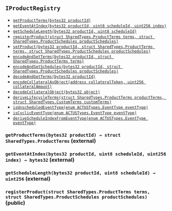 [AssetActor]: ../AssetActor.md#AssetActor
[AssetActor-onlyRegisteredIssuer--]: ../AssetActor.md#AssetActor-onlyRegisteredIssuer--
[AssetActor-assetRegistry-contract-IAssetRegistry]: ../AssetActor.md#AssetActor-assetRegistry-contract-IAssetRegistry
[AssetActor-productRegistry-contract-IProductRegistry]: ../AssetActor.md#AssetActor-productRegistry-contract-IProductRegistry
[AssetActor-marketObjectRegistry-contract-IMarketObjectRegistry]: ../AssetActor.md#AssetActor-marketObjectRegistry-contract-IMarketObjectRegistry
[AssetActor-issuers-mapping-address----bool-]: ../AssetActor.md#AssetActor-issuers-mapping-address----bool-
[AssetActor-constructor-contract-IAssetRegistry-contract-IProductRegistry-contract-IMarketObjectRegistry-]: ../AssetActor.md#AssetActor-constructor-contract-IAssetRegistry-contract-IProductRegistry-contract-IMarketObjectRegistry-
[AssetActor-registerIssuer-address-]: ../AssetActor.md#AssetActor-registerIssuer-address-
[AssetActor-progress-bytes32-]: ../AssetActor.md#AssetActor-progress-bytes32-
[AssetActor-initialize-bytes32-struct-SharedTypes-AssetOwnership-bytes32-struct-SharedTypes-CustomTerms-address-]: ../AssetActor.md#AssetActor-initialize-bytes32-struct-SharedTypes-AssetOwnership-bytes32-struct-SharedTypes-CustomTerms-address-
[AssetActor-settlePayoffForEvent-bytes32-bytes32-int256-struct-ACTUSTypes-LifecycleTerms-]: ../AssetActor.md#AssetActor-settlePayoffForEvent-bytes32-bytes32-int256-struct-ACTUSTypes-LifecycleTerms-
[AssetActor-updateScheduleIndex-bytes32-enum-ACTUSTypes-EventType-]: ../AssetActor.md#AssetActor-updateScheduleIndex-bytes32-enum-ACTUSTypes-EventType-
[AssetActor-getExternalDataForSTF-bytes32-struct-ACTUSTypes-LifecycleTerms-]: ../AssetActor.md#AssetActor-getExternalDataForSTF-bytes32-struct-ACTUSTypes-LifecycleTerms-
[AssetActor-getExternalDataForPOF-bytes32-struct-ACTUSTypes-LifecycleTerms-]: ../AssetActor.md#AssetActor-getExternalDataForPOF-bytes32-struct-ACTUSTypes-LifecycleTerms-
[AssetActor-ProgressedAsset-bytes32-enum-ACTUSTypes-EventType-uint256-]: ../AssetActor.md#AssetActor-ProgressedAsset-bytes32-enum-ACTUSTypes-EventType-uint256-
[AssetActor-Status-bytes32-bytes32-]: ../AssetActor.md#AssetActor-Status-bytes32-bytes32-
[AssetRegistry]: ../AssetRegistry/AssetRegistry.md#AssetRegistry
[AssetRegistry-constructor-contract-IProductRegistry-]: ../AssetRegistry/AssetRegistry.md#AssetRegistry-constructor-contract-IProductRegistry-
[AssetRegistry-registerAsset-bytes32-struct-SharedTypes-AssetOwnership-bytes32-struct-SharedTypes-CustomTerms-struct-ACTUSTypes-State-address-address-]: ../AssetRegistry/AssetRegistry.md#AssetRegistry-registerAsset-bytes32-struct-SharedTypes-AssetOwnership-bytes32-struct-SharedTypes-CustomTerms-struct-ACTUSTypes-State-address-address-
[AssetRegistry-RegisteredAsset-bytes32-]: ../AssetRegistry/AssetRegistry.md#AssetRegistry-RegisteredAsset-bytes32-
[AssetRegistryStorage]: ../AssetRegistry/AssetRegistryStorage.md#AssetRegistryStorage
[AssetRegistryStorage-assets-mapping-bytes32----struct-AssetRegistryStorage-Asset-]: ../AssetRegistry/AssetRegistryStorage.md#AssetRegistryStorage-assets-mapping-bytes32----struct-AssetRegistryStorage-Asset-
[AssetRegistryStorage-productRegistry-contract-IProductRegistry]: ../AssetRegistry/AssetRegistryStorage.md#AssetRegistryStorage-productRegistry-contract-IProductRegistry
[AssetRegistryStorage-constructor-contract-IProductRegistry-]: ../AssetRegistry/AssetRegistryStorage.md#AssetRegistryStorage-constructor-contract-IProductRegistry-
[AssetRegistryStorage-setAsset-bytes32-struct-SharedTypes-AssetOwnership-bytes32-struct-SharedTypes-CustomTerms-struct-ACTUSTypes-State-address-address-]: ../AssetRegistry/AssetRegistryStorage.md#AssetRegistryStorage-setAsset-bytes32-struct-SharedTypes-AssetOwnership-bytes32-struct-SharedTypes-CustomTerms-struct-ACTUSTypes-State-address-address-
[AssetRegistryStorage-encodeAndSetTerms-bytes32-struct-SharedTypes-CustomTerms-]: ../AssetRegistry/AssetRegistryStorage.md#AssetRegistryStorage-encodeAndSetTerms-bytes32-struct-SharedTypes-CustomTerms-
[AssetRegistryStorage-encodeAndSetState-bytes32-struct-ACTUSTypes-State-]: ../AssetRegistry/AssetRegistryStorage.md#AssetRegistryStorage-encodeAndSetState-bytes32-struct-ACTUSTypes-State-
[AssetRegistryStorage-encodeAndSetFinalizedState-bytes32-struct-ACTUSTypes-State-]: ../AssetRegistry/AssetRegistryStorage.md#AssetRegistryStorage-encodeAndSetFinalizedState-bytes32-struct-ACTUSTypes-State-
[AssetRegistryStorage-decodeAndGetTerms-bytes32-]: ../AssetRegistry/AssetRegistryStorage.md#AssetRegistryStorage-decodeAndGetTerms-bytes32-
[AssetRegistryStorage-decodeAndGetAnchorDate-bytes32-]: ../AssetRegistry/AssetRegistryStorage.md#AssetRegistryStorage-decodeAndGetAnchorDate-bytes32-
[AssetRegistryStorage-decodeAndGetState-bytes32-]: ../AssetRegistry/AssetRegistryStorage.md#AssetRegistryStorage-decodeAndGetState-bytes32-
[AssetRegistryStorage-decodeAndGetFinalizedState-bytes32-]: ../AssetRegistry/AssetRegistryStorage.md#AssetRegistryStorage-decodeAndGetFinalizedState-bytes32-
[Economics]: ../AssetRegistry/Economics.md#Economics
[Economics-onlyDesignatedActor-bytes32-]: ../AssetRegistry/Economics.md#Economics-onlyDesignatedActor-bytes32-
[Economics-getTerms-bytes32-]: ../AssetRegistry/Economics.md#Economics-getTerms-bytes32-
[Economics-getState-bytes32-]: ../AssetRegistry/Economics.md#Economics-getState-bytes32-
[Economics-getFinalizedState-bytes32-]: ../AssetRegistry/Economics.md#Economics-getFinalizedState-bytes32-
[Economics-getAnchorDate-bytes32-]: ../AssetRegistry/Economics.md#Economics-getAnchorDate-bytes32-
[Economics-getEngineAddress-bytes32-]: ../AssetRegistry/Economics.md#Economics-getEngineAddress-bytes32-
[Economics-getActorAddress-bytes32-]: ../AssetRegistry/Economics.md#Economics-getActorAddress-bytes32-
[Economics-getProductId-bytes32-]: ../AssetRegistry/Economics.md#Economics-getProductId-bytes32-
[Economics-getNextEvent-bytes32-]: ../AssetRegistry/Economics.md#Economics-getNextEvent-bytes32-
[Economics-getScheduleIndex-bytes32-uint8-]: ../AssetRegistry/Economics.md#Economics-getScheduleIndex-bytes32-uint8-
[Economics-incrementScheduleIndex-bytes32-uint8-]: ../AssetRegistry/Economics.md#Economics-incrementScheduleIndex-bytes32-uint8-
[Economics-setState-bytes32-struct-ACTUSTypes-State-]: ../AssetRegistry/Economics.md#Economics-setState-bytes32-struct-ACTUSTypes-State-
[Economics-setFinalizedState-bytes32-struct-ACTUSTypes-State-]: ../AssetRegistry/Economics.md#Economics-setFinalizedState-bytes32-struct-ACTUSTypes-State-
[Economics-IncrementedScheduleIndex-bytes32-uint8-uint256-]: ../AssetRegistry/Economics.md#Economics-IncrementedScheduleIndex-bytes32-uint8-uint256-
[Economics-UpdatedState-bytes32-uint256-]: ../AssetRegistry/Economics.md#Economics-UpdatedState-bytes32-uint256-
[Economics-UpdatedFinalizedState-bytes32-uint256-]: ../AssetRegistry/Economics.md#Economics-UpdatedFinalizedState-bytes32-uint256-
[IAssetRegistry]: ../AssetRegistry/IAssetRegistry.md#IAssetRegistry
[IAssetRegistry-setCreatorBeneficiary-bytes32-address-]: ../AssetRegistry/IAssetRegistry.md#IAssetRegistry-setCreatorBeneficiary-bytes32-address-
[IAssetRegistry-setCounterpartyBeneficiary-bytes32-address-]: ../AssetRegistry/IAssetRegistry.md#IAssetRegistry-setCounterpartyBeneficiary-bytes32-address-
[IAssetRegistry-setBeneficiaryForCashflowId-bytes32-int8-address-]: ../AssetRegistry/IAssetRegistry.md#IAssetRegistry-setBeneficiaryForCashflowId-bytes32-int8-address-
[IAssetRegistry-getOwnership-bytes32-]: ../AssetRegistry/IAssetRegistry.md#IAssetRegistry-getOwnership-bytes32-
[IAssetRegistry-getCashflowBeneficiary-bytes32-int8-]: ../AssetRegistry/IAssetRegistry.md#IAssetRegistry-getCashflowBeneficiary-bytes32-int8-
[IAssetRegistry-getTerms-bytes32-]: ../AssetRegistry/IAssetRegistry.md#IAssetRegistry-getTerms-bytes32-
[IAssetRegistry-getState-bytes32-]: ../AssetRegistry/IAssetRegistry.md#IAssetRegistry-getState-bytes32-
[IAssetRegistry-getFinalizedState-bytes32-]: ../AssetRegistry/IAssetRegistry.md#IAssetRegistry-getFinalizedState-bytes32-
[IAssetRegistry-getAnchorDate-bytes32-]: ../AssetRegistry/IAssetRegistry.md#IAssetRegistry-getAnchorDate-bytes32-
[IAssetRegistry-getEngineAddress-bytes32-]: ../AssetRegistry/IAssetRegistry.md#IAssetRegistry-getEngineAddress-bytes32-
[IAssetRegistry-getActorAddress-bytes32-]: ../AssetRegistry/IAssetRegistry.md#IAssetRegistry-getActorAddress-bytes32-
[IAssetRegistry-getProductId-bytes32-]: ../AssetRegistry/IAssetRegistry.md#IAssetRegistry-getProductId-bytes32-
[IAssetRegistry-getNextEvent-bytes32-]: ../AssetRegistry/IAssetRegistry.md#IAssetRegistry-getNextEvent-bytes32-
[IAssetRegistry-getScheduleIndex-bytes32-uint8-]: ../AssetRegistry/IAssetRegistry.md#IAssetRegistry-getScheduleIndex-bytes32-uint8-
[IAssetRegistry-incrementScheduleIndex-bytes32-uint8-]: ../AssetRegistry/IAssetRegistry.md#IAssetRegistry-incrementScheduleIndex-bytes32-uint8-
[IAssetRegistry-setState-bytes32-struct-ACTUSTypes-State-]: ../AssetRegistry/IAssetRegistry.md#IAssetRegistry-setState-bytes32-struct-ACTUSTypes-State-
[IAssetRegistry-setFinalizedState-bytes32-struct-ACTUSTypes-State-]: ../AssetRegistry/IAssetRegistry.md#IAssetRegistry-setFinalizedState-bytes32-struct-ACTUSTypes-State-
[IAssetRegistry-registerAsset-bytes32-struct-SharedTypes-AssetOwnership-bytes32-struct-SharedTypes-CustomTerms-struct-ACTUSTypes-State-address-address-]: ../AssetRegistry/IAssetRegistry.md#IAssetRegistry-registerAsset-bytes32-struct-SharedTypes-AssetOwnership-bytes32-struct-SharedTypes-CustomTerms-struct-ACTUSTypes-State-address-address-
[Ownership]: ../AssetRegistry/Ownership.md#Ownership
[Ownership-setCreatorBeneficiary-bytes32-address-]: ../AssetRegistry/Ownership.md#Ownership-setCreatorBeneficiary-bytes32-address-
[Ownership-setCounterpartyBeneficiary-bytes32-address-]: ../AssetRegistry/Ownership.md#Ownership-setCounterpartyBeneficiary-bytes32-address-
[Ownership-setBeneficiaryForCashflowId-bytes32-int8-address-]: ../AssetRegistry/Ownership.md#Ownership-setBeneficiaryForCashflowId-bytes32-int8-address-
[Ownership-getOwnership-bytes32-]: ../AssetRegistry/Ownership.md#Ownership-getOwnership-bytes32-
[Ownership-getCashflowBeneficiary-bytes32-int8-]: ../AssetRegistry/Ownership.md#Ownership-getCashflowBeneficiary-bytes32-int8-
[Ownership-UpdatedBeneficiary-bytes32-address-address-]: ../AssetRegistry/Ownership.md#Ownership-UpdatedBeneficiary-bytes32-address-address-
[Ownership-UpdatedCashflowBeneficiary-bytes32-int8-address-address-]: ../AssetRegistry/Ownership.md#Ownership-UpdatedCashflowBeneficiary-bytes32-int8-address-address-
[IAssetActor]: ../IAssetActor.md#IAssetActor
[IAssetActor-progress-bytes32-]: ../IAssetActor.md#IAssetActor-progress-bytes32-
[IAssetActor-initialize-bytes32-struct-SharedTypes-AssetOwnership-bytes32-struct-SharedTypes-CustomTerms-address-]: ../IAssetActor.md#IAssetActor-initialize-bytes32-struct-SharedTypes-AssetOwnership-bytes32-struct-SharedTypes-CustomTerms-address-
[IMarketObjectRegistry]: ../MarketObjectRegistry/IMarketObjectRegistry.md#IMarketObjectRegistry
[IMarketObjectRegistry-setMarketObjectProvider-bytes32-address-]: ../MarketObjectRegistry/IMarketObjectRegistry.md#IMarketObjectRegistry-setMarketObjectProvider-bytes32-address-
[IMarketObjectRegistry-publishDataPointOfMarketObject-bytes32-uint256-int256-]: ../MarketObjectRegistry/IMarketObjectRegistry.md#IMarketObjectRegistry-publishDataPointOfMarketObject-bytes32-uint256-int256-
[IMarketObjectRegistry-getDataPointOfMarketObject-bytes32-uint256-]: ../MarketObjectRegistry/IMarketObjectRegistry.md#IMarketObjectRegistry-getDataPointOfMarketObject-bytes32-uint256-
[IMarketObjectRegistry-getMarketObjectLastUpdatedTimestamp-bytes32-]: ../MarketObjectRegistry/IMarketObjectRegistry.md#IMarketObjectRegistry-getMarketObjectLastUpdatedTimestamp-bytes32-
[MarketObjectRegistry]: ../MarketObjectRegistry/MarketObjectRegistry.md#MarketObjectRegistry
[MarketObjectRegistry-setMarketObjectProvider-bytes32-address-]: ../MarketObjectRegistry/MarketObjectRegistry.md#MarketObjectRegistry-setMarketObjectProvider-bytes32-address-
[MarketObjectRegistry-publishDataPointOfMarketObject-bytes32-uint256-int256-]: ../MarketObjectRegistry/MarketObjectRegistry.md#MarketObjectRegistry-publishDataPointOfMarketObject-bytes32-uint256-int256-
[MarketObjectRegistry-getDataPointOfMarketObject-bytes32-uint256-]: ../MarketObjectRegistry/MarketObjectRegistry.md#MarketObjectRegistry-getDataPointOfMarketObject-bytes32-uint256-
[MarketObjectRegistry-getMarketObjectLastUpdatedTimestamp-bytes32-]: ../MarketObjectRegistry/MarketObjectRegistry.md#MarketObjectRegistry-getMarketObjectLastUpdatedTimestamp-bytes32-
[MarketObjectRegistry-UpdatedMarketObjectProvider-bytes32-address-]: ../MarketObjectRegistry/MarketObjectRegistry.md#MarketObjectRegistry-UpdatedMarketObjectProvider-bytes32-address-
[MarketObjectRegistry-PublishedDataPoint-bytes32-int256-]: ../MarketObjectRegistry/MarketObjectRegistry.md#MarketObjectRegistry-PublishedDataPoint-bytes32-int256-
[MarketObjectRegistryStorage]: ../MarketObjectRegistry/MarketObjectRegistryStorage.md#MarketObjectRegistryStorage
[MarketObjectRegistryStorage-dataPoints-mapping-bytes32----mapping-uint256----struct-MarketObjectRegistryStorage-DataPoint--]: ../MarketObjectRegistry/MarketObjectRegistryStorage.md#MarketObjectRegistryStorage-dataPoints-mapping-bytes32----mapping-uint256----struct-MarketObjectRegistryStorage-DataPoint--
[MarketObjectRegistryStorage-marketObjectLastUpdatedAt-mapping-bytes32----uint256-]: ../MarketObjectRegistry/MarketObjectRegistryStorage.md#MarketObjectRegistryStorage-marketObjectLastUpdatedAt-mapping-bytes32----uint256-
[MarketObjectRegistryStorage-marketObjectProviders-mapping-bytes32----address-]: ../MarketObjectRegistry/MarketObjectRegistryStorage.md#MarketObjectRegistryStorage-marketObjectProviders-mapping-bytes32----address-
[IProductRegistry]: #IProductRegistry
[IProductRegistry-getProductTerms-bytes32-]: #IProductRegistry-getProductTerms-bytes32-
[IProductRegistry-getEventAtIndex-bytes32-uint8-uint256-]: #IProductRegistry-getEventAtIndex-bytes32-uint8-uint256-
[IProductRegistry-getScheduleLength-bytes32-uint8-]: #IProductRegistry-getScheduleLength-bytes32-uint8-
[IProductRegistry-registerProduct-struct-SharedTypes-ProductTerms-struct-SharedTypes-ProductSchedules-]: #IProductRegistry-registerProduct-struct-SharedTypes-ProductTerms-struct-SharedTypes-ProductSchedules-
[ProductRegistry]: ProductRegistry.md#ProductRegistry
[ProductRegistry-getProductTerms-bytes32-]: ProductRegistry.md#ProductRegistry-getProductTerms-bytes32-
[ProductRegistry-getEventAtIndex-bytes32-uint8-uint256-]: ProductRegistry.md#ProductRegistry-getEventAtIndex-bytes32-uint8-uint256-
[ProductRegistry-getScheduleLength-bytes32-uint8-]: ProductRegistry.md#ProductRegistry-getScheduleLength-bytes32-uint8-
[ProductRegistry-getSchedule-bytes32-uint8-]: ProductRegistry.md#ProductRegistry-getSchedule-bytes32-uint8-
[ProductRegistry-registerProduct-struct-SharedTypes-ProductTerms-struct-SharedTypes-ProductSchedules-]: ProductRegistry.md#ProductRegistry-registerProduct-struct-SharedTypes-ProductTerms-struct-SharedTypes-ProductSchedules-
[ProductRegistry-RegisteredProduct-bytes32-]: ProductRegistry.md#ProductRegistry-RegisteredProduct-bytes32-
[ProductRegistryStorage]: ProductRegistryStorage.md#ProductRegistryStorage
[ProductRegistryStorage-products-mapping-bytes32----struct-ProductRegistryStorage-Product-]: ProductRegistryStorage.md#ProductRegistryStorage-products-mapping-bytes32----struct-ProductRegistryStorage-Product-
[ProductRegistryStorage-setProduct-bytes32-struct-SharedTypes-ProductTerms-struct-SharedTypes-ProductSchedules-]: ProductRegistryStorage.md#ProductRegistryStorage-setProduct-bytes32-struct-SharedTypes-ProductTerms-struct-SharedTypes-ProductSchedules-
[ProductRegistryStorage-encodeAndSetTerms-bytes32-struct-SharedTypes-ProductTerms-]: ProductRegistryStorage.md#ProductRegistryStorage-encodeAndSetTerms-bytes32-struct-SharedTypes-ProductTerms-
[ProductRegistryStorage-encodeAndSetSchedules-bytes32-struct-SharedTypes-ProductSchedules-]: ProductRegistryStorage.md#ProductRegistryStorage-encodeAndSetSchedules-bytes32-struct-SharedTypes-ProductSchedules-
[ProductRegistryStorage-decodeAndGetTerms-bytes32-]: ProductRegistryStorage.md#ProductRegistryStorage-decodeAndGetTerms-bytes32-
[SharedTypes]: ../SharedTypes.md#SharedTypes
[SharedTypes-NON_CYCLIC_INDEX-uint8]: ../SharedTypes.md#SharedTypes-NON_CYCLIC_INDEX-uint8
[SharedTypes-encodeCollateralAsObject-address-uint256-]: ../SharedTypes.md#SharedTypes-encodeCollateralAsObject-address-uint256-
[SharedTypes-decodeCollateralObject-bytes32-]: ../SharedTypes.md#SharedTypes-decodeCollateralObject-bytes32-
[SharedTypes-deriveLifecycleTerms-struct-SharedTypes-ProductTerms-struct-SharedTypes-CustomTerms-]: ../SharedTypes.md#SharedTypes-deriveLifecycleTerms-struct-SharedTypes-ProductTerms-struct-SharedTypes-CustomTerms-
[SharedTypes-isUnscheduledEventType-enum-ACTUSTypes-EventType-]: ../SharedTypes.md#SharedTypes-isUnscheduledEventType-enum-ACTUSTypes-EventType-
[SharedTypes-isCyclicEventType-enum-ACTUSTypes-EventType-]: ../SharedTypes.md#SharedTypes-isCyclicEventType-enum-ACTUSTypes-EventType-
[SharedTypes-deriveScheduleIndexFromEventType-enum-ACTUSTypes-EventType-]: ../SharedTypes.md#SharedTypes-deriveScheduleIndexFromEventType-enum-ACTUSTypes-EventType-
[AssetIssuer]: ../../Issuance/AssetIssuer.md#AssetIssuer
[AssetIssuer-custodian-contract-ICustodian]: ../../Issuance/AssetIssuer.md#AssetIssuer-custodian-contract-ICustodian
[AssetIssuer-productRegistry-contract-IProductRegistry]: ../../Issuance/AssetIssuer.md#AssetIssuer-productRegistry-contract-IProductRegistry
[AssetIssuer-assetRegistry-contract-IAssetRegistry]: ../../Issuance/AssetIssuer.md#AssetIssuer-assetRegistry-contract-IAssetRegistry
[AssetIssuer-constructor-contract-ICustodian-contract-IProductRegistry-contract-IAssetRegistry-]: ../../Issuance/AssetIssuer.md#AssetIssuer-constructor-contract-ICustodian-contract-IProductRegistry-contract-IAssetRegistry-
[AssetIssuer-issueFromOrder-struct-VerifyOrder-Order-]: ../../Issuance/AssetIssuer.md#AssetIssuer-issueFromOrder-struct-VerifyOrder-Order-
[AssetIssuer-finalizeOrder-struct-VerifyOrder-Order-]: ../../Issuance/AssetIssuer.md#AssetIssuer-finalizeOrder-struct-VerifyOrder-Order-
[AssetIssuer-finalizeEnhancementOrder-struct-VerifyOrder-EnhancementOrder-struct-VerifyOrder-Order-]: ../../Issuance/AssetIssuer.md#AssetIssuer-finalizeEnhancementOrder-struct-VerifyOrder-EnhancementOrder-struct-VerifyOrder-Order-
[AssetIssuer-issueAsset-bytes32-struct-SharedTypes-AssetOwnership-bytes32-struct-SharedTypes-CustomTerms-address-address-]: ../../Issuance/AssetIssuer.md#AssetIssuer-issueAsset-bytes32-struct-SharedTypes-AssetOwnership-bytes32-struct-SharedTypes-CustomTerms-address-address-
[AssetIssuer-ExecutedOrder-bytes32-bytes32-]: ../../Issuance/AssetIssuer.md#AssetIssuer-ExecutedOrder-bytes32-bytes32-
[AssetIssuer-IssuedAsset-bytes32-address-address-]: ../../Issuance/AssetIssuer.md#AssetIssuer-IssuedAsset-bytes32-address-address-
[Custodian]: ../../Issuance/Custodian.md#Custodian
[Custodian-assetActor-address]: ../../Issuance/Custodian.md#Custodian-assetActor-address
[Custodian-assetRegistry-contract-IAssetRegistry]: ../../Issuance/Custodian.md#Custodian-assetRegistry-contract-IAssetRegistry
[Custodian-collateral-mapping-bytes32----bool-]: ../../Issuance/Custodian.md#Custodian-collateral-mapping-bytes32----bool-
[Custodian-constructor-address-contract-IAssetRegistry-]: ../../Issuance/Custodian.md#Custodian-constructor-address-contract-IAssetRegistry-
[Custodian-lockCollateral-bytes32-struct-ACTUSTypes-LifecycleTerms-struct-SharedTypes-AssetOwnership-]: ../../Issuance/Custodian.md#Custodian-lockCollateral-bytes32-struct-ACTUSTypes-LifecycleTerms-struct-SharedTypes-AssetOwnership-
[Custodian-returnCollateral-bytes32-]: ../../Issuance/Custodian.md#Custodian-returnCollateral-bytes32-
[Custodian-LockedCollateral-bytes32-address-uint256-]: ../../Issuance/Custodian.md#Custodian-LockedCollateral-bytes32-address-uint256-
[Custodian-ReturnedCollateral-bytes32-address-uint256-]: ../../Issuance/Custodian.md#Custodian-ReturnedCollateral-bytes32-address-uint256-
[IAssetIssuer]: ../../Issuance/IAssetIssuer.md#IAssetIssuer
[IAssetIssuer-issueFromOrder-struct-VerifyOrder-Order-]: ../../Issuance/IAssetIssuer.md#IAssetIssuer-issueFromOrder-struct-VerifyOrder-Order-
[ICustodian]: ../../Issuance/ICustodian.md#ICustodian
[ICustodian-lockCollateral-bytes32-struct-ACTUSTypes-LifecycleTerms-struct-SharedTypes-AssetOwnership-]: ../../Issuance/ICustodian.md#ICustodian-lockCollateral-bytes32-struct-ACTUSTypes-LifecycleTerms-struct-SharedTypes-AssetOwnership-
[ICustodian-returnCollateral-bytes32-]: ../../Issuance/ICustodian.md#ICustodian-returnCollateral-bytes32-
[VerifyOrder]: ../../Issuance/VerifyOrder.md#VerifyOrder
[VerifyOrder-EIP712DOMAIN_TYPEHASH-bytes32]: ../../Issuance/VerifyOrder.md#VerifyOrder-EIP712DOMAIN_TYPEHASH-bytes32
[VerifyOrder-DRAFT_ENHANCEMENT_ORDER_TYPEHASH-bytes32]: ../../Issuance/VerifyOrder.md#VerifyOrder-DRAFT_ENHANCEMENT_ORDER_TYPEHASH-bytes32
[VerifyOrder-ENHANCEMENT_ORDER_TYPEHASH-bytes32]: ../../Issuance/VerifyOrder.md#VerifyOrder-ENHANCEMENT_ORDER_TYPEHASH-bytes32
[VerifyOrder-ORDER_TYPEHASH-bytes32]: ../../Issuance/VerifyOrder.md#VerifyOrder-ORDER_TYPEHASH-bytes32
[VerifyOrder-DOMAIN_SEPARATOR-bytes32]: ../../Issuance/VerifyOrder.md#VerifyOrder-DOMAIN_SEPARATOR-bytes32
[VerifyOrder-hashEIP712Domain-struct-VerifyOrder-EIP712Domain-]: ../../Issuance/VerifyOrder.md#VerifyOrder-hashEIP712Domain-struct-VerifyOrder-EIP712Domain-
[VerifyOrder-hashCustomTerms-struct-SharedTypes-CustomTerms-]: ../../Issuance/VerifyOrder.md#VerifyOrder-hashCustomTerms-struct-SharedTypes-CustomTerms-
[VerifyOrder-hashSchedules-struct-SharedTypes-ProductSchedules-]: ../../Issuance/VerifyOrder.md#VerifyOrder-hashSchedules-struct-SharedTypes-ProductSchedules-
[VerifyOrder-hashOwnership-struct-SharedTypes-AssetOwnership-]: ../../Issuance/VerifyOrder.md#VerifyOrder-hashOwnership-struct-SharedTypes-AssetOwnership-
[VerifyOrder-hashDraftEnhancementOrder-struct-VerifyOrder-EnhancementOrder-]: ../../Issuance/VerifyOrder.md#VerifyOrder-hashDraftEnhancementOrder-struct-VerifyOrder-EnhancementOrder-
[VerifyOrder-hashUnfilledEnhancementOrder-struct-VerifyOrder-EnhancementOrder-]: ../../Issuance/VerifyOrder.md#VerifyOrder-hashUnfilledEnhancementOrder-struct-VerifyOrder-EnhancementOrder-
[VerifyOrder-hashFilledEnhancementOrder-struct-VerifyOrder-EnhancementOrder-]: ../../Issuance/VerifyOrder.md#VerifyOrder-hashFilledEnhancementOrder-struct-VerifyOrder-EnhancementOrder-
[VerifyOrder-hashUnfilledOrder-struct-VerifyOrder-Order-]: ../../Issuance/VerifyOrder.md#VerifyOrder-hashUnfilledOrder-struct-VerifyOrder-Order-
[VerifyOrder-hashFilledOrder-struct-VerifyOrder-Order-]: ../../Issuance/VerifyOrder.md#VerifyOrder-hashFilledOrder-struct-VerifyOrder-Order-
[VerifyOrder-assertOrderSignatures-struct-VerifyOrder-Order-]: ../../Issuance/VerifyOrder.md#VerifyOrder-assertOrderSignatures-struct-VerifyOrder-Order-
[Migrations]: ../../Migrations.md#Migrations
[Migrations-restricted--]: ../../Migrations.md#Migrations-restricted--
[Migrations-owner-address]: ../../Migrations.md#Migrations-owner-address
[Migrations-last_completed_migration-uint256]: ../../Migrations.md#Migrations-last_completed_migration-uint256
[Migrations-setCompleted-uint256-]: ../../Migrations.md#Migrations-setCompleted-uint256-
[Migrations-upgrade-address-]: ../../Migrations.md#Migrations-upgrade-address-
[TokenizationFactory]: ../../Tokenization/TokenizationFactory.md#TokenizationFactory
[TokenizationFactory-assetRegistry-contract-IAssetRegistry]: ../../Tokenization/TokenizationFactory.md#TokenizationFactory-assetRegistry-contract-IAssetRegistry
[TokenizationFactory-constructor-contract-IAssetRegistry-]: ../../Tokenization/TokenizationFactory.md#TokenizationFactory-constructor-contract-IAssetRegistry-
[TokenizationFactory-createERC20Distributor-string-string-uint256-contract-IERC20-]: ../../Tokenization/TokenizationFactory.md#TokenizationFactory-createERC20Distributor-string-string-uint256-contract-IERC20-
[TokenizationFactory-DeployedDistributor-address-address-]: ../../Tokenization/TokenizationFactory.md#TokenizationFactory-DeployedDistributor-address-address-
[Dependencies]: ../../external/Dependencies.md#Dependencies
## <span id="IProductRegistry"></span> `IProductRegistry`





- [`getProductTerms(bytes32 productId)`][IProductRegistry-getProductTerms-bytes32-]
- [`getEventAtIndex(bytes32 productId, uint8 scheduleId, uint256 index)`][IProductRegistry-getEventAtIndex-bytes32-uint8-uint256-]
- [`getScheduleLength(bytes32 productId, uint8 scheduleId)`][IProductRegistry-getScheduleLength-bytes32-uint8-]
- [`registerProduct(struct SharedTypes.ProductTerms terms, struct SharedTypes.ProductSchedules productSchedules)`][IProductRegistry-registerProduct-struct-SharedTypes-ProductTerms-struct-SharedTypes-ProductSchedules-]
- [`setProduct(bytes32 productId, struct SharedTypes.ProductTerms terms, struct SharedTypes.ProductSchedules productSchedules)`][ProductRegistryStorage-setProduct-bytes32-struct-SharedTypes-ProductTerms-struct-SharedTypes-ProductSchedules-]
- [`encodeAndSetTerms(bytes32 productId, struct SharedTypes.ProductTerms terms)`][ProductRegistryStorage-encodeAndSetTerms-bytes32-struct-SharedTypes-ProductTerms-]
- [`encodeAndSetSchedules(bytes32 productId, struct SharedTypes.ProductSchedules productSchedules)`][ProductRegistryStorage-encodeAndSetSchedules-bytes32-struct-SharedTypes-ProductSchedules-]
- [`decodeAndGetTerms(bytes32 productId)`][ProductRegistryStorage-decodeAndGetTerms-bytes32-]
- [`encodeCollateralAsObject(address collateralToken, uint256 collateralAmount)`][SharedTypes-encodeCollateralAsObject-address-uint256-]
- [`decodeCollateralObject(bytes32 object)`][SharedTypes-decodeCollateralObject-bytes32-]
- [`deriveLifecycleTerms(struct SharedTypes.ProductTerms productTerms, struct SharedTypes.CustomTerms customTerms)`][SharedTypes-deriveLifecycleTerms-struct-SharedTypes-ProductTerms-struct-SharedTypes-CustomTerms-]
- [`isUnscheduledEventType(enum ACTUSTypes.EventType eventType)`][SharedTypes-isUnscheduledEventType-enum-ACTUSTypes-EventType-]
- [`isCyclicEventType(enum ACTUSTypes.EventType eventType)`][SharedTypes-isCyclicEventType-enum-ACTUSTypes-EventType-]
- [`deriveScheduleIndexFromEventType(enum ACTUSTypes.EventType eventType)`][SharedTypes-deriveScheduleIndexFromEventType-enum-ACTUSTypes-EventType-]

### <span id="IProductRegistry-getProductTerms-bytes32-"></span> `getProductTerms(bytes32 productId) → struct SharedTypes.ProductTerms` (external)





### <span id="IProductRegistry-getEventAtIndex-bytes32-uint8-uint256-"></span> `getEventAtIndex(bytes32 productId, uint8 scheduleId, uint256 index) → bytes32` (external)





### <span id="IProductRegistry-getScheduleLength-bytes32-uint8-"></span> `getScheduleLength(bytes32 productId, uint8 scheduleId) → uint256` (external)





### <span id="IProductRegistry-registerProduct-struct-SharedTypes-ProductTerms-struct-SharedTypes-ProductSchedules-"></span> `registerProduct(struct SharedTypes.ProductTerms terms, struct SharedTypes.ProductSchedules productSchedules)` (public)





